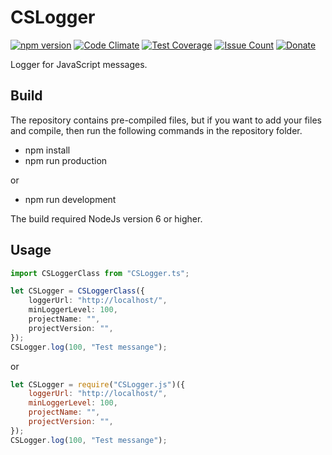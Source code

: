 
# CSLogger

[![npm version](https://badge.fury.io/js/CSLogger.svg)](https://github.com/CrazySquirrel/CSLogger)
[![Code Climate](https://codeclimate.com/github/CrazySquirrel/CSLogger/badges/gpa.svg)](https://codeclimate.com/github/CrazySquirrel/CSLogger)
[![Test Coverage](https://codeclimate.com/github/CrazySquirrel/CSLogger/badges/coverage.svg)](https://codeclimate.com/github/CrazySquirrel/CSLogger/coverage)
[![Issue Count](https://codeclimate.com/github/CrazySquirrel/CSLogger/badges/issue_count.svg)](https://codeclimate.com/github/CrazySquirrel/CSLogger)
[![Donate](https://img.shields.io/badge/donate-%E2%99%A5-red.svg)](http://crazysquirrel.ru/support/)

Logger for JavaScript messages.

## Build

The repository contains pre-compiled files, but if you want to add your files and compile,
then run the following commands in the repository folder.

* npm install
* npm run production

or

* npm run development

The build required NodeJs version 6 or higher.

## Usage

```TypeScript
import CSLoggerClass from "CSLogger.ts";

let CSLogger = CSLoggerClass({
    loggerUrl: "http://localhost/",
    minLoggerLevel: 100,
    projectName: "",
    projectVersion: "",
});
CSLogger.log(100, "Test messange");
```

or

```JavaScript
let CSLogger = require("CSLogger.js")({
    loggerUrl: "http://localhost/",
    minLoggerLevel: 100,
    projectName: "",
    projectVersion: "",
});
CSLogger.log(100, "Test messange");
```
